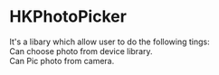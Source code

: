 # HKPhotoPicker 
It's a libary which allow user to do the following tings:   
Can choose photo from device library.    
Can Pic photo from camera.
